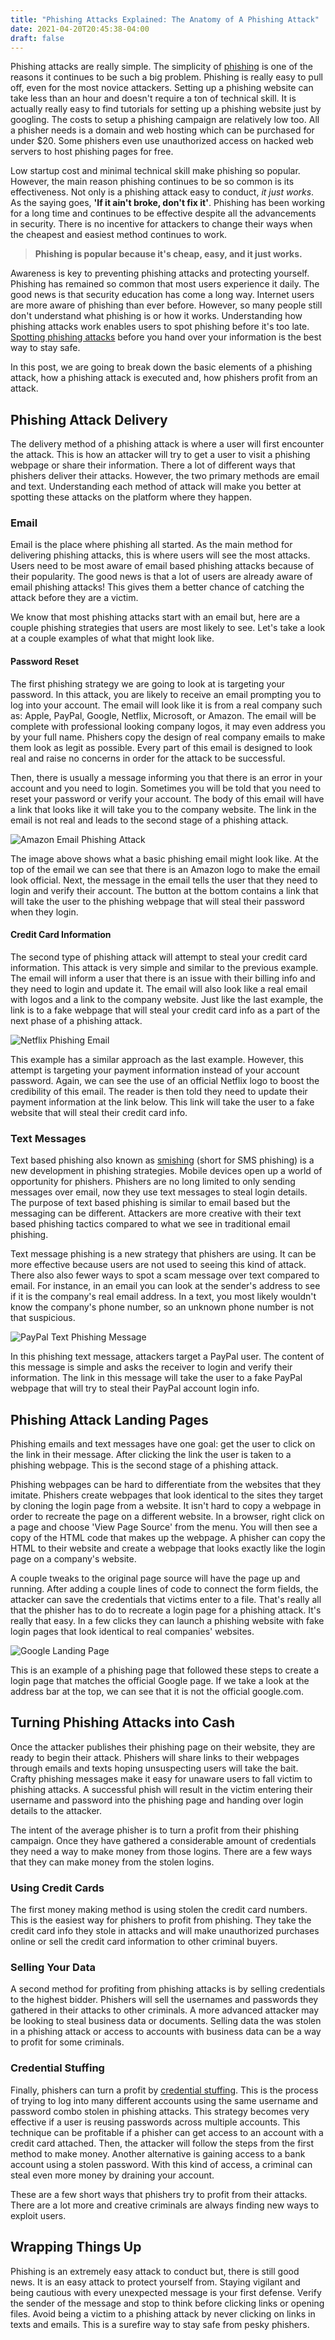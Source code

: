 ```yaml
---
title: "Phishing Attacks Explained: The Anatomy of A Phishing Attack"
date: 2021-04-20T20:45:38-04:00
draft: false
---
```


Phishing attacks are really simple. The simplicity of [phishing](/blog/what-is-phishing/) is one of the reasons it continues to be such a big problem. Phishing is really easy to pull off, even for the most novice attackers. Setting up a phishing website can take less than an hour and doesn't require a ton of technical skill. It is actually really easy to find tutorials for setting up a phishing website just by googling. The costs to setup a phishing campaign are relatively low too. All a phisher needs is a domain and web hosting which can be purchased for under $20. Some phishers even use unauthorized access on hacked web servers to host phishing pages for free.

Low startup cost and minimal technical skill make phishing so popular. However, the main reason phishing continues to be so common is its effectiveness. Not only is a phishing attack easy to conduct, *it just works*. As the saying goes, **'If it ain't broke, don't fix it'**. Phishing has been working for a long time and continues to be effective despite all the advancements in security. There is no incentive for attackers to change their ways when the cheapest and easiest method continues to work.

> **Phishing is popular because it's cheap, easy, and it just works.**


Awareness is key to preventing phishing attacks and protecting yourself. Phishing has remained so common that most users experience it daily. The good news is that security education has come a long way. Internet users are more aware of phishing than ever before. However, so many people still don't understand what phishing is or how it works. Understanding how phishing attacks work enables users to spot phishing before it's too late. [Spotting phishing attacks](/blog/7-ways-to-spot-phishing-emails) before you hand over your information is the best way to stay safe. 

In this post, we are going to break down the basic elements of a phishing attack, how a phishing attack is executed and, how phishers profit from an attack.

## Phishing Attack Delivery

The delivery method of a phishing attack is where a user will first encounter the attack. This is how an attacker will try to get a user to visit a phishing webpage or share their information. There a lot of different ways that phishers deliver their attacks. However, the two primary methods are email and text. Understanding each method of attack will make you better at spotting these attacks on the platform where they happen.

### Email

Email is the place where phishing all started. As the main method for delivering phishing attacks, this is where users will see the most attacks. Users need to be most aware of email based phishing attacks because of their popularity. The good news is that a lot of users are already aware of email phishing attacks! This gives them a better chance of catching the attack before they are a victim.

We know that most phishing attacks start with an email but, here are a couple phishing strategies that users are most likely to see. Let's take a look at a couple examples of what that might look like.

#### Password Reset

The first phishing strategy we are going to look at is targeting your password. In this attack, you are likely to receive an email prompting you to log into your account. The email will look like it is from a real company such as: Apple, PayPal, Google, Netflix, Microsoft, or Amazon. The email will be complete with professional looking company logos, it may even address you by your full name. Phishers copy the design of real company emails to make them look as legit as possible. Every part of this email is designed to look real and raise no concerns in order for the attack to be successful.

Then, there is usually a message informing you that there is an error in your account and you need to login. Sometimes you will be told that you need to reset your password or verify your account. The body of this email will have a link that looks like it will take you to the company website. The link in the email is not real and leads to the second stage of a phishing attack.

![Amazon Email Phishing Attack](/assets/images/amazonPhishing.png#center "Amazon Email Phishing Attack")

The image above shows what a basic phishing email might look like. At the top of the email we can see that there is an Amazon logo to make the email look official. Next, the message in the email tells the user that they need to login and verify their account. The button at the bottom contains a link that will take the user to the phishing webpage that will steal their password when they login.

#### Credit Card Information

The second type of phishing attack will attempt to steal your credit card information. This attack is very simple and similar to the previous example. The email will inform a user that there is an issue with their billing info and they need to login and update it. The email will also look like a real email with logos and a link to the company website. Just like the last example, the link is to a fake webpage that will steal your credit card info as a part of the next phase of a phishing attack.

![Netflix Phishing Email](/assets/images/netflixPhishingEmail.jpg#center "Netflix Phishing Email Attack")

This example has a similar approach as the last example. However, this attempt is targeting your payment information instead of your account password. Again, we can see the use of an official Netflix logo to boost the credibility of this email. The reader is then told they need to update their payment information at the link below. This link will take the user to a fake website that will steal their credit card info.

### Text Messages

Text based phishing also known as [smishing](/blog/smishing-definition) (short for SMS phishing) is a new development in phishing strategies. Mobile devices open up a world of opportunity for phishers. Phishers are no long limited to only sending messages over email, now they use text messages to steal login details. The purpose of text based phishing is similar to email based but the messaging can be different. Attackers are more creative with their text based phishing tactics compared to what we see in traditional email phishing.

Text message phishing is a new strategy that phishers are using. It can be more effective because users are not used to seeing this kind of attack. There also also fewer ways to spot a scam message over text compared to email. For instance, in an email you can look at the sender's address to see if it is the company's real email address. In a text, you most likely wouldn't know the company's phone number, so an unknown phone number is not that suspicious.

![PayPal Text Phishing Message](/assets/images/paypalPhishingText.jpg#center "PayPal Text Phishing Message")

In this phishing text message, attackers target a PayPal user. The content of this message is simple and asks the receiver to login and verify their information. The link in this message will take the user to a fake PayPal webpage that will try to steal their PayPal account login info.

## Phishing Attack Landing Pages

Phishing emails and text messages have one goal: get the user to click on the link in their message. After clicking the link the user is taken to a phishing webpage. This is the second stage of a phishing attack.

Phishing webpages can be hard to differentiate from the websites that they imitate. Phishers create webpages that look identical to the sites they target by cloning the login page from a website. It isn't hard to copy a webpage in order to recreate the page on a different website. In a browser, right click on a page and choose 'View Page Source' from the menu. You will then see a copy of the HTML code that makes up the webpage. A phisher can copy the HTML to their website and create a webpage that looks exactly like the login page on a company's website.

A couple tweaks to the original page source will have the page up and running. After adding a couple lines of code to connect the form fields, the attacker can save the credentials that victims enter to a file. That's really all that the phisher has to do to recreate a login page for a phishing attack. It's really that easy. In a few clicks they can launch a phishing website with fake login pages that look identical to real companies' websites.

![Google Landing Page](/assets/images/googlePhishingWebsite.png#center "Google Landing Page")

This is an example of a phishing page that followed these steps to create a login page that matches the official Google page. If we take a look at the address bar at the top, we can see that it is not the official google.com.

## Turning Phishing Attacks into Cash

Once the attacker publishes their phishing page on their website, they are ready to begin their attack. Phishers will share links to their webpages through emails and texts hoping unsuspecting users will take the bait. Crafty phishing messages make it easy for unaware users to fall victim to phishing attacks. A successful phish will result in the victim entering their username and password into the phishing page and handing over login details to the attacker.

The intent of the average phisher is to turn a profit from their phishing campaign. Once they have gathered a considerable amount of credentials they need a way to make money from those logins. There are a few ways that they can make money from the stolen logins.

### Using Credit Cards

The first money making method is using stolen the credit card numbers. This is the easiest way for phishers to profit from phishing. They take the credit card info they stole in attacks and will make unauthorized purchases online or sell the credit card information to other criminal buyers.

### Selling Your Data

A second method for profiting from phishing attacks is by selling credentials to the highest bidder. Phishers will sell the usernames and passwords they gathered in their attacks to other criminals. A more advanced attacker may be looking to steal business data or documents. Selling data the was stolen in a phishing attack or access to accounts with business data can be a way to profit for some criminals.

### Credential Stuffing

Finally, phishers can turn a profit by [credential stuffing](https://en.wikipedia.org/wiki/Credential_stuffing). This is the process of trying to log into many different accounts using the same username and password combo stolen in phishing attacks. This strategy becomes very effective if a user is reusing passwords across multiple accounts. This technique can be profitable if a phisher can get access to an account with a credit card attached. Then, the attacker will follow the steps from the first method to make money. Another alternative is gaining access to a bank account using a stolen password. With this kind of access, a criminal can steal even more money by draining your account.

These are a few short ways that phishers try to profit from their attacks. There are a lot more and creative criminals are always finding new ways to exploit users.

## Wrapping Things Up

Phishing is an extremely easy attack to conduct but, there is still good news. It is an easy attack to protect yourself from. Staying vigilant and being cautious with every unexpected message is your first defense. Verify the sender of the message and stop to think before clicking links or opening files. Avoid being a victim to a phishing attack by never clicking on links in texts and emails. This is a surefire way to stay safe from pesky phishers. 

